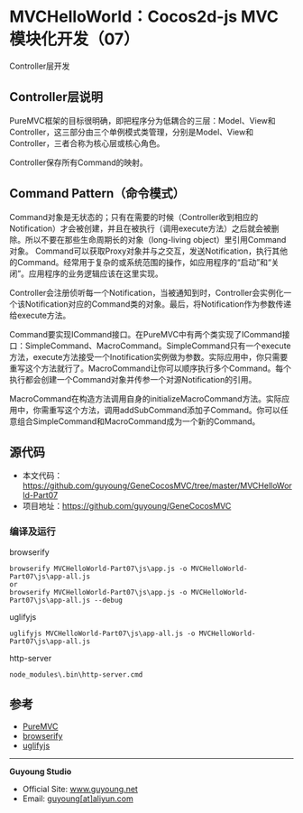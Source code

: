 MVCHelloWorld：Cocos2d-js MVC模块化开发（07）
===========================================

Controller层开发

## Controller层说明

PureMVC框架的目标很明确，即把程序分为低耦合的三层：Model、View和Controller，这三部分由三个单例模式类管理，分别是Model、View和Controller，三者合称为核心层或核心角色。

Controller保存所有Command的映射。

## Command Pattern（命令模式）


Command对象是无状态的；只有在需要的时候（Controller收到相应的Notification）才会被创建，并且在被执行（调用execute方法）之后就会被删除。所以不要在那些生命周期长的对象（long-living object）里引用Command对象。
Command可以获取Proxy对象并与之交互，发送Notification，执行其他的Command。经常用于复杂的或系统范围的操作，如应用程序的“启动”和“关闭”。应用程序的业务逻辑应该在这里实现。

Controller会注册侦听每一个Notification，当被通知到时，Controller会实例化一个该Notification对应的Command类的对象。最后，将Notification作为参数传递给execute方法。


Command要实现ICommand接口。在PureMVC中有两个类实现了ICommand接口：SimpleCommand、MacroCommand。SimpleCommand只有一个execute方法，execute方法接受一个Inotification实例做为参数。实际应用中，你只需要重写这个方法就行了。MacroCommand让你可以顺序执行多个Command。每个执行都会创建一个Command对象并传参一个对源Notification的引用。


MacroCommand在构造方法调用自身的initializeMacroCommand方法。实际应用中，你需重写这个方法，调用addSubCommand添加子Command。你可以任意组合SimpleCommand和MacroCommand成为一个新的Command。





## 源代码

- 本文代码：https://github.com/guyoung/GeneCocosMVC/tree/master/MVCHelloWorld-Part07
- 项目地址：https://github.com/guyoung/GeneCocosMVC

### 编译及运行

browserify

    browserify MVCHelloWorld-Part07\js\app.js -o MVCHelloWorld-Part07\js\app-all.js
    or
    browserify MVCHelloWorld-Part07\js\app.js -o MVCHelloWorld-Part07\js\app-all.js --debug

uglifyjs

    uglifyjs MVCHelloWorld-Part07\js\app-all.js -o MVCHelloWorld-Part07\js\app-all.js


http-server

    node_modules\.bin\http-server.cmd




## 参考

+ [PureMVC](http://puremvc.org/)
+ [browserify](http://browserify.org/)
+ [uglifyjs](http://lisperator.net/uglifyjs/)



------------------------------------------------

**Guyoung Studio**
 + Official Site: <a href="http://www.guyoung.net/" target="_blank">www.guyoung.net</a>
 + Email:         <a href="&#109;&#97;&#105;&#108;&#116;&#111;&#58;%67%75%79%6f%75%6e%67@%61%6c%69%79%75%6e.%63%6f%6d" target="_blank">guyoung[at]aliyun.com</a>

